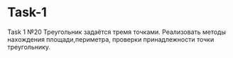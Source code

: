 # Task-1
Task 1 №20
Треугольник задаётся тремя точками. Реализовать методы нахождения площади,периметра, проверки принадлежности точки треугольнику.
